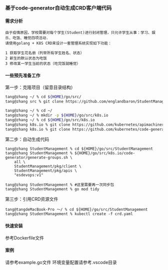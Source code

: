 ### 基于code-generator自动生成CRD客户端代码

#### 需求分析
```
由于疫情原因，学校需要对每个学生(Student)进行封闭管理，只允许学生从事：学习、娱乐、吃饭、睡觉四项活动.
请使用golang + K8S CRD来设计一套管理系统实现如下功能：

1 获取学生花名册（列举所有学生姓名、状态）
2 新生的默认状态为吃饭
3 修改某一学生当前的状态（吃完饭就睡觉）
```
#### 一些预先准备工作

第一步：克隆项目（留意目录结构）
```bash
tang@zhang ~/ % cd ${HOME}/go/src/
tang@zhang src % git clone https://github.com/englandbaron/StudentManagement

tang@zhang ~/ % cd ~/
tang@zhang ~/ % mkdir -p ${HOME}/go/src/k8s.io
tang@zhang ~/ % cd ${HOME}/go/src/k8s.io
tang@zhang k8s.io % git clone https://github.com/kubernetes/apimachinery
tang@zhang k8s.io % git clone https://github.com/kubernetes/code-generator
```

第二步：自动生成代码
```
tang@zhang StudentManagement % cd ${HOME}/go/src/StudentManagement
tang@zhang StudentManagement % ${HOME}/go/src/k8s.io/code-generator/generate-groups.sh \
    all \
    StudentManagement/pkg/client \
    StudentManagement/pkg/apis \
    "esdevops:v1"

tang@zhang StudentManagement % #这里需要再一次同步包
tang@zhang StudentManagement % go mod tidy
```

第三步：引用CRD资源文件
```
tang@tangdeMacBook-Pro ～/ % cd ${HOME}/go/src/StudentManagement
tang@zhang StudentManagement % kubectl create -f crd.yaml
```

#### 快速安装

参考Dockerfile文件

#### 案例

请参考example.go文件
环境变量配置请参考.vscode目录
